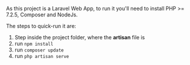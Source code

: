 As this project is a Laravel Web App, to run it you'll need to install PHP >= 7.2.5, Composer and NodeJs.

The steps to quick-run it are:

1) Step inside the project folder, where the **artisan** file is
2) run `npm install`
3) run `composer update`
4) run `php artisan serve`
